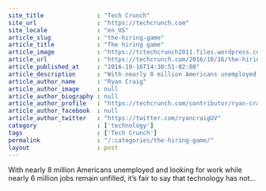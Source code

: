 ```yaml
---
site_title               : "Tech Crunch"
site_url                 : "https://techcrunch.com"
site_locale              : "en_US"
article_slug             : "the-hiring-game"
article_title            : "The hiring game"
article_image            : "https://tctechcrunch2011.files.wordpress.com/2016/08/hiring.jpg?w=764&h=400&crop=1"
article_url              : "https://techcrunch.com/2016/10/16/the-hiring-game/"
article_published_at     : "2016-10-16T14:30:51-02:00"
article_description      : "With nearly 8 million Americans unemployed and looking for work while nearly 6 million jobs remain unfilled, it’s fair to say that technology has not..."
article_author_name      : "Ryan Craig"
article_author_image     : null
article_author_biography : null
article_author_profile   : "https://techcrunch.com/contributor/ryan-craig/"
article_author_facebook  : null
article_author_twitter   : "https://twitter.com/ryancraigUV"
category                 : ['technology']
tags                     : ['Tech Crunch']
permalink                : "/:categories/the-hiring-game/"
layout                   : post
---
```


With nearly 8 million Americans unemployed and looking for work while nearly 6 million jobs remain unfilled, it’s fair to say that technology has not...
